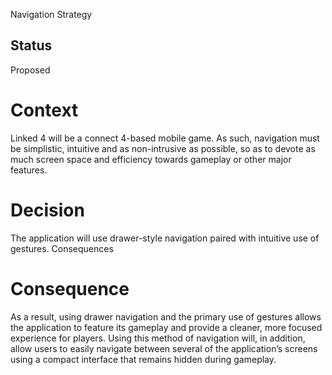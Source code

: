 Navigation Strategy

## Status

Proposed


# Context

Linked 4 will be a connect 4-based mobile game. As such, navigation must be simplistic, intuitive and as non-intrusive as possible, so as to devote as much screen space and efficiency towards gameplay or other major features.


# Decision

The application will use drawer-style navigation paired with intuitive use of gestures. 
Consequences

# Consequence

As a result, using drawer navigation and the primary use of gestures allows the application to feature its gameplay and provide a cleaner, more focused experience for players. Using this method of navigation will, in addition, allow users to easily navigate between several of the application’s screens using a compact interface that remains hidden during gameplay.